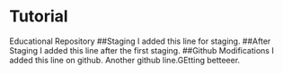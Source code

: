 # Tutorial
Educational Repository
##Staging
I added this line for staging.
##After Staging
I added this line after the first staging.
##Github Modifications
I added this line on github.
Another github line.GEtting betteeer.
